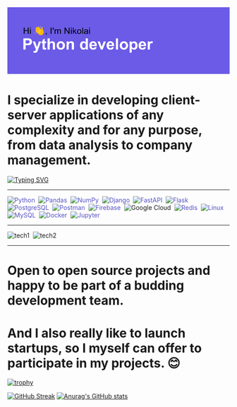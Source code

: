 <img src="header.png" alt="Header goes here, but something wrong...">

<h1>I specialize in developing client-server applications of any complexity and for any purpose, from data analysis to company management.</h1>

[![Typing SVG](https://readme-typing-svg.herokuapp.com?font=Space+Mono&size=40&duration=3000&color=51F70C&width=500&height=60&lines=Optimized+backend;Database+architecture;Highly+loaded+services;Big+data;Machine+learning;RESTFULL+applications;Modern+technologies)](https://git.io/typing-svg)

<hr>
<div>
<img src="https://simpleicons.org/icons/python.svg" style="color: #5652c4;" title="Python" alt="Python" width="70" height="70"/>&nbsp;
<img src="https://simpleicons.org/icons/pandas.svg" style="color: #5652c4;"  title="Pandas" alt="Pandas" width="70" height="70"/>&nbsp;
<img src="https://simpleicons.org/icons/numpy.svg" style="color: #5652c4;"  title="NumPy" alt="NumPy" width="70" height="70"/>&nbsp;
<img src="https://simpleicons.org/icons/django.svg" style="color: #5652c4;" title="Django" alt="Django" width="70" height="70"/>&nbsp;
<img src="https://simpleicons.org/icons/fastapi.svg" style="color: #5652c4;" title="FastAPI" alt="FastAPI" width="70" height="70"/>&nbsp;
<img src="https://simpleicons.org/icons/flask.svg" style="color: #5652c4;" title="Flask" alt="Flask" width="70" height="70"/>&nbsp;
<img src="https://simpleicons.org/icons/postgresql.svg" style="color: #5652c4;"  title="PostgreSQL" alt="PostgreSQL" width="70" height="70"/>&nbsp;
<img src="https://simpleicons.org/icons/postman.svg" style="color: #5652c4;" title="Postman" alt="Postman" width="70" height="70"/>&nbsp;
<img src="https://simpleicons.org/icons/firebase.svg" style="color: #5652c4;" title="Firebase" alt="Firebase" width="70" height="70"/>&nbsp;
<img src="https://simpleicons.org/icons/googlecloud.svg" color="fill: #5652c4;" title="Google Cloud" alt="Google Cloud" width="70" height="70"/>&nbsp;
<img src="https://simpleicons.org/icons/redis.svg" style="color: #5652c4;" title="Redis" alt="Redis" width="70" height="70"/>&nbsp;
<img src="https://simpleicons.org/icons/linux.svg" style="color: #5652c4;" title="Linux" alt="Linux" width="70" height="70"/>&nbsp;
<img src="https://simpleicons.org/icons/mysql.svg" style="color: #5652c4;" title="MySQL" alt="MySQL" width="70" height="70"/>&nbsp;
<img src="https://simpleicons.org/icons/docker.svg" style="color: #5652c4;" title="Docker" alt="Docker" width="70" height="70"/>&nbsp;
<img src="https://simpleicons.org/icons/jupyter.svg" style="color: #5652c4;" title="Jupyter" alt="Jupyter" width="70" height="70"/>&nbsp;
</div>
<hr>

<p>
  <img src="https://readme-typing-svg.herokuapp.com?font=Space+Mono&size=40&duration=650&color=D33DF7&multiline=true&height=500&lines=Python;Pandas;NumPy;Django;FastAPI;Flask;PostgreSQL" style="fill: #5652c4;" title="tech1" alt="tech1" width="400" height="500"/>&nbsp;
  <img src="https://readme-typing-svg.herokuapp.com?font=Space+Mono&size=40&duration=580&color=0CF7E1&multiline=true&height=500&lines=Postman;Google+Cloud;Firebase;Redis;Linux;MySQL;Docker;Jupyter" style="fill: #5652c4;"  title="tech2" alt="tech2" width="400" height="500"/>&nbsp;
</p>

<hr>
<h1>Open to open source projects and happy to be part of a budding development team.</h1>
<h1>And I also really like to launch startups, so I myself can offer to participate in my projects. 😊</h1>

[![trophy](https://github-profile-trophy.vercel.app/?username=NyxDeveloper&theme=onedark)](https://github.com/ryo-ma/github-profile-trophy)

[![GitHub Streak](https://github-readme-streak-stats.herokuapp.com?user=NyxDeveloper&theme=dark&date_format=j%20M%5B%20Y%5D)](https://git.io/streak-stats)
[![Anurag's GitHub stats](https://github-readme-stats.vercel.app/api?username=NyxDeveloper)](https://github.com/anuraghazra/github-readme-stats)


